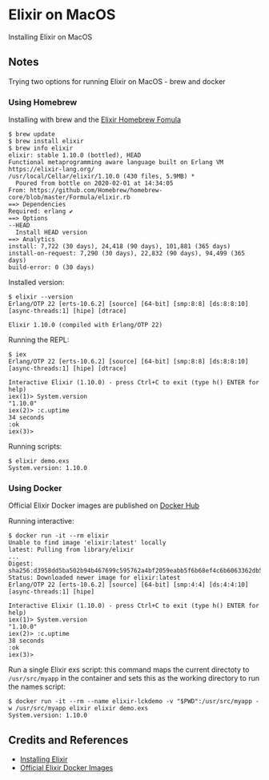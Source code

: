 # Elixir on MacOS

Installing Elixir on MacOS

## Notes

Trying two options for running Elixir on MacOS - brew and docker

### Using Homebrew

Installing with brew and the [Elixir Homebrew Fomula](https://formulae.brew.sh/formula/elixir)

```
$ brew update
$ brew install elixir
$ brew info elixir
elixir: stable 1.10.0 (bottled), HEAD
Functional metaprogramming aware language built on Erlang VM
https://elixir-lang.org/
/usr/local/Cellar/elixir/1.10.0 (430 files, 5.9MB) *
  Poured from bottle on 2020-02-01 at 14:34:05
From: https://github.com/Homebrew/homebrew-core/blob/master/Formula/elixir.rb
==> Dependencies
Required: erlang ✔
==> Options
--HEAD
  Install HEAD version
==> Analytics
install: 7,722 (30 days), 24,418 (90 days), 101,881 (365 days)
install-on-request: 7,290 (30 days), 22,832 (90 days), 94,499 (365 days)
build-error: 0 (30 days)
```

Installed version:

```
$ elixir --version
Erlang/OTP 22 [erts-10.6.2] [source] [64-bit] [smp:8:8] [ds:8:8:10] [async-threads:1] [hipe] [dtrace]

Elixir 1.10.0 (compiled with Erlang/OTP 22)
```

Running the REPL:

```
$ iex
Erlang/OTP 22 [erts-10.6.2] [source] [64-bit] [smp:8:8] [ds:8:8:10] [async-threads:1] [hipe] [dtrace]

Interactive Elixir (1.10.0) - press Ctrl+C to exit (type h() ENTER for help)
iex(1)> System.version
"1.10.0"
iex(2)> :c.uptime
34 seconds
:ok
iex(3)>
```

Running scripts:

```
$ elixir demo.exs
System.version: 1.10.0
```

### Using Docker

Official Elixir Docker images are published on [Docker Hub](https://hub.docker.com/_/elixir)

Running interactive:

```
$ docker run -it --rm elixir
Unable to find image 'elixir:latest' locally
latest: Pulling from library/elixir
...
Digest: sha256:d3958dd5ba502b94b467699c595762a4bf2059eabb5f6b68ef4c6b6063362db5
Status: Downloaded newer image for elixir:latest
Erlang/OTP 22 [erts-10.6.2] [source] [64-bit] [smp:4:4] [ds:4:4:10] [async-threads:1] [hipe]

Interactive Elixir (1.10.0) - press Ctrl+C to exit (type h() ENTER for help)
iex(1)> System.version
"1.10.0"
iex(2)> :c.uptime
38 seconds
:ok
iex(3)>
```

Run a single Elixir exs script:
this command maps the current directoty to `/usr/src/myapp` in the container and sets this as the working directory
to run the names script:

```
$ docker run -it --rm --name elixir-lckdemo -v "$PWD":/usr/src/myapp -w /usr/src/myapp elixir elixir demo.exs
System.version: 1.10.0
```

## Credits and References

* [Installing Elixir](https://elixir-lang.org/install.html)
* [Official Elixir Docker Images](https://hub.docker.com/_/elixir)
